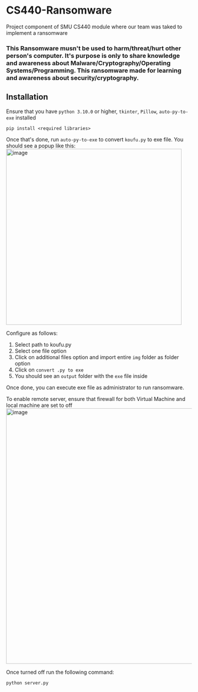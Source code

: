 # CS440-Ransomware
Project component of SMU CS440 module where our team was taked to  implement a ransomware

### This Ransomware musn't be used to harm/threat/hurt other person's computer. It's purpose is only to share knowledge and awareness about Malware/Cryptography/Operating Systems/Programming. This ransomware made for learning and awareness about security/cryptography.

## Installation
Ensure that you have `python 3.10.0` or higher, `tkinter`, `Pillow`, `auto-py-to-exe` installed
```
pip install <required libraries>
```
Once that's done, run `auto-py-to-exe` to convert `koufu.py` to exe file. You should see a popup like this:
<img width="476" alt="image" src="https://github.com/S3annnyyy/CS440-Ransomware/assets/67400060/da4c01ad-592a-45b7-9063-5343743563c0">

Configure as follows:
1. Select path to koufu.py
2. Select one file option
3. Click on additional files option and import entire `img` folder as folder option
4. Click on `convert .py to exe`
5. You should see an `output` folder with the `exe` file inside 

Once done, you can execute exe file as administrator to run ransomware.  

To enable remote server, ensure that firewall for both Virtual Machine and local machine are set to off
<img width="691" alt="image" src="https://github.com/S3annnyyy/CS440-Ransomware/assets/67400060/78861387-5dee-4a6c-bc2e-e55add3f2299">

Once turned off run the following command:
```
python server.py
```
